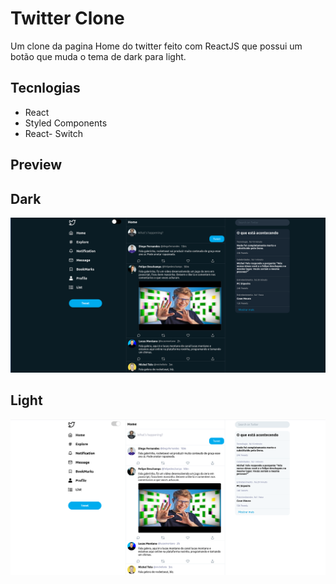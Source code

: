 # Twitter Clone

  Um clone da pagina Home do twitter feito com ReactJS que possui um botão que muda o tema de dark para light. 
  
## Tecnlogias

  - React
  - Styled Components
  - React- Switch

## Preview

  ## Dark

  <img src="./assets/Preview.png" alt="preview">


  ## Light


  <img src="./assets/Preview2.png" alt="preview">
